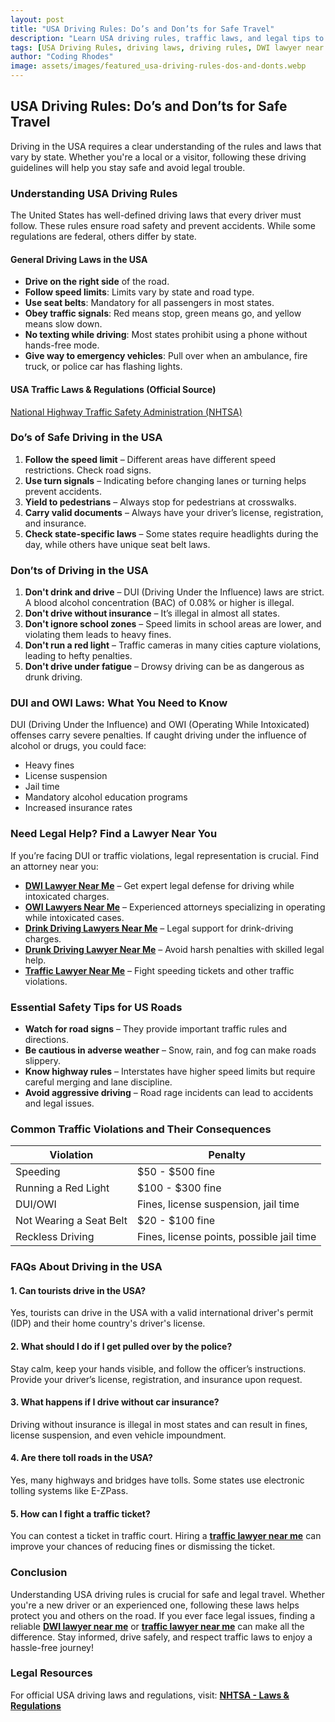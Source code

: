 ```yaml
---
layout: post
title: "USA Driving Rules: Do’s and Don’ts for Safe Travel"
description: "Learn USA driving rules, traffic laws, and legal tips to stay safe on the road. Avoid penalties with expert guidance. Read now!"
tags: [USA Driving Rules, driving laws, driving rules, DWI lawyer near me, OWI lawyers near me, drink driving lawyers near me, drunk driving lawyer near me, traffic lawyer near me, featured]
author: "Coding Rhodes"
image: assets/images/featured_usa-driving-rules-dos-and-donts.webp
---
```


## USA Driving Rules: Do’s and Don’ts for Safe Travel

Driving in the USA requires a clear understanding of the rules and laws that vary by state. Whether you're a local or a visitor, following these driving guidelines will help you stay safe and avoid legal trouble. 

### **Understanding USA Driving Rules**

The United States has well-defined driving laws that every driver must follow. These rules ensure road safety and prevent accidents. While some regulations are federal, others differ by state. 

#### **General Driving Laws in the USA**
- **Drive on the right side** of the road.
- **Follow speed limits**: Limits vary by state and road type.
- **Use seat belts**: Mandatory for all passengers in most states.
- **Obey traffic signals**: Red means stop, green means go, and yellow means slow down.
- **No texting while driving**: Most states prohibit using a phone without hands-free mode.
- **Give way to emergency vehicles**: Pull over when an ambulance, fire truck, or police car has flashing lights.

#### USA Traffic Laws & Regulations (Official Source)
[National Highway Traffic Safety Administration (NHTSA)](https://www.nhtsa.gov/laws-regulations)

### **Do’s of Safe Driving in the USA**

1. **Follow the speed limit** – Different areas have different speed restrictions. Check road signs.
2. **Use turn signals** – Indicating before changing lanes or turning helps prevent accidents.
3. **Yield to pedestrians** – Always stop for pedestrians at crosswalks.
4. **Carry valid documents** – Always have your driver’s license, registration, and insurance.
5. **Check state-specific laws** – Some states require headlights during the day, while others have unique seat belt laws.

### **Don’ts of Driving in the USA**

1. **Don't drink and drive** – DUI (Driving Under the Influence) laws are strict. A blood alcohol concentration (BAC) of 0.08% or higher is illegal.
2. **Don't drive without insurance** – It’s illegal in almost all states.
3. **Don't ignore school zones** – Speed limits in school areas are lower, and violating them leads to heavy fines.
4. **Don't run a red light** – Traffic cameras in many cities capture violations, leading to hefty penalties.
5. **Don't drive under fatigue** – Drowsy driving can be as dangerous as drunk driving.

### **DUI and OWI Laws: What You Need to Know**

DUI (Driving Under the Influence) and OWI (Operating While Intoxicated) offenses carry severe penalties. If caught driving under the influence of alcohol or drugs, you could face:
- Heavy fines
- License suspension
- Jail time
- Mandatory alcohol education programs
- Increased insurance rates

### **Need Legal Help? Find a Lawyer Near You**

If you’re facing DUI or traffic violations, legal representation is crucial. Find an attorney near you:

- **[DWI Lawyer Near Me](https://www.avvo.com/dui-dwi-lawyer.html)** – Get expert legal defense for driving while intoxicated charges.
- **[OWI Lawyers Near Me](https://lawyers.findlaw.com/dui-dwi/)** – Experienced attorneys specializing in operating while intoxicated cases.
- **[Drink Driving Lawyers Near Me](https://www.lawyers.com/dui-dwi/find-law-firms-by-location/)** – Legal support for drink-driving charges.
- **[Drunk Driving Lawyer Near Me](https://www.bestlawyers.com/united-states/dui-dwi-defense)** – Avoid harsh penalties with skilled legal help.
- **[Traffic Lawyer Near Me](https://www.justia.com/lawyers/traffic-tickets)** – Fight speeding tickets and other traffic violations.

### **Essential Safety Tips for US Roads**

- **Watch for road signs** – They provide important traffic rules and directions.
- **Be cautious in adverse weather** – Snow, rain, and fog can make roads slippery.
- **Know highway rules** – Interstates have higher speed limits but require careful merging and lane discipline.
- **Avoid aggressive driving** – Road rage incidents can lead to accidents and legal issues.

### **Common Traffic Violations and Their Consequences**

| Violation | Penalty |
|-----------|---------|
| Speeding | $50 - $500 fine |
| Running a Red Light | $100 - $300 fine |
| DUI/OWI | Fines, license suspension, jail time |
| Not Wearing a Seat Belt | $20 - $100 fine |
| Reckless Driving | Fines, license points, possible jail time |

### **FAQs About Driving in the USA**

#### **1. Can tourists drive in the USA?**
Yes, tourists can drive in the USA with a valid international driver's permit (IDP) and their home country's driver's license.

#### **2. What should I do if I get pulled over by the police?**
Stay calm, keep your hands visible, and follow the officer’s instructions. Provide your driver’s license, registration, and insurance upon request.

#### **3. What happens if I drive without car insurance?**
Driving without insurance is illegal in most states and can result in fines, license suspension, and even vehicle impoundment.

#### **4. Are there toll roads in the USA?**
Yes, many highways and bridges have tolls. Some states use electronic tolling systems like E-ZPass.

#### **5. How can I fight a traffic ticket?**
You can contest a ticket in traffic court. Hiring a **[traffic lawyer near me](https://www.justia.com/lawyers/traffic-tickets)** can improve your chances of reducing fines or dismissing the ticket.

### **Conclusion**

Understanding USA driving rules is crucial for safe and legal travel. Whether you're a new driver or an experienced one, following these laws helps protect you and others on the road. If you ever face legal issues, finding a reliable **[DWI lawyer near me](https://www.avvo.com/dui-dwi-lawyer.html)** or **[traffic lawyer near me](https://www.justia.com/lawyers/traffic-tickets)** can make all the difference. Stay informed, drive safely, and respect traffic laws to enjoy a hassle-free journey!

### **Legal Resources**

For official USA driving laws and regulations, visit: 
**[NHTSA - Laws & Regulations](https://www.nhtsa.gov/laws-regulations)**

